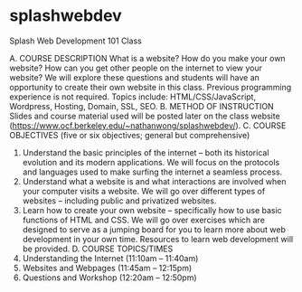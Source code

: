 # splashwebdev
Splash Web Development 101 Class

A. COURSE DESCRIPTION
What is a website? How do you make your own website? How can you get other people on
the internet to view your website? We will explore these questions and students will have an
opportunity to create their own website in this class.
Previous programming experience is not required.
Topics include: HTML/CSS/JavaScript, Wordpress, Hosting, Domain, SSL, SEO.
B. METHOD OF INSTRUCTION
Slides and course material used will be posted later on the class website
(https://www.ocf.berkeley.edu/~nathanwong/splashwebdev/).
C. COURSE OBJECTIVES (five or six objectives; general but comprehensive)
1. Understand the basic principles of the internet – both its historical evolution and its
modern applications. We will focus on the protocols and languages used to make
surfing the internet a seamless process.
2. Understand what a website is and what interactions are involved when your
computer visits a website. We will go over different types of websites – including
public and privatized websites.
3. Learn how to create your own website – specifically how to use basic functions of
HTML and CSS. We will go over exercises which are designed to serve as a jumping
board for you to learn more about web development in your own time. Resources to
learn web development will be provided.
D. COURSE TOPICS/TIMES
1. Understanding the Internet (11:10am – 11:40am)
2. Websites and Webpages (11:45am – 12:15pm)
3. Questions and Workshop (12:20am – 12:50pm)